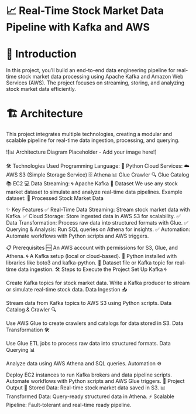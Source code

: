 # 📈 Real-Time Stock Market Data Pipeline with Kafka and AWS


# 🚀 Introduction

   In this project, you’ll build an end-to-end data engineering pipeline for real-time stock market data processing using Apache Kafka and Amazon Web Services (AWS). The project focuses on streaming, storing, and analyzing stock market data efficiently.


# 🏗️ Architecture

  This project integrates multiple technologies, creating a modular and scalable pipeline for real-time data ingestion, processing, and querying.
  

![📊 Architecture Diagram Placeholder - Add your image here!]

🛠️ Technologies Used
Programming Language: 🐍 Python
Cloud Services: ☁️ AWS
S3 (Simple Storage Service) 🗄️
Athena 📊
Glue Crawler 🔍
Glue Catalog 📚
EC2 💻
Data Streaming: 🌀 Apache Kafka
📂 Dataset
We use any stock market dataset to simulate and analyze real-time data pipelines.
Example dataset: 📄 Processed Stock Market Data

✨ Key Features
✅ Real-Time Data Streaming: Stream stock market data with Kafka.
✅ Cloud Storage: Store ingested data in AWS S3 for scalability.
✅ Data Transformation: Process raw data into structured formats with Glue.
✅ Querying & Analysis: Run SQL queries on Athena for insights.
✅ Automation: Automate workflows with Python scripts and AWS triggers.

📋 Prerequisites
🆓 An AWS account with permissions for S3, Glue, and Athena.
🌀 A Kafka setup (local or cloud-based).
🐍 Python installed with libraries like boto3 and kafka-python.
📄 Dataset file or Kafka topic for real-time data ingestion.
🛠️ Steps to Execute the Project
Set Up Kafka 🌀

Create Kafka topics for stock market data.
Write a Kafka producer to stream or simulate real-time stock data.
Data Ingestion 📥

Stream data from Kafka topics to AWS S3 using Python scripts.
Data Catalog & Crawler 🔍

Use AWS Glue to create crawlers and catalogs for data stored in S3.
Data Transformation 🛠️

Use Glue ETL jobs to process raw data into structured formats.
Data Querying 📊

Analyze data using AWS Athena and SQL queries.
Automation ⚙️

Deploy EC2 instances to run Kafka brokers and data pipeline scripts.
Automate workflows with Python scripts and AWS Glue triggers.
🎯 Project Output
📂 Stored Data: Real-time stock market data saved in S3.
📊 Transformed Data: Query-ready structured data in Athena.
⚡ Scalable Pipeline: Fault-tolerant and real-time ready pipeline.
